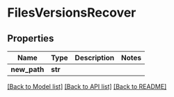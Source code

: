 # FilesVersionsRecover

## Properties
Name | Type | Description | Notes
------------ | ------------- | ------------- | -------------
**new_path** | **str** |  | 

[[Back to Model list]](../README.md#documentation-for-models) [[Back to API list]](../README.md#documentation-for-api-endpoints) [[Back to README]](../README.md)

